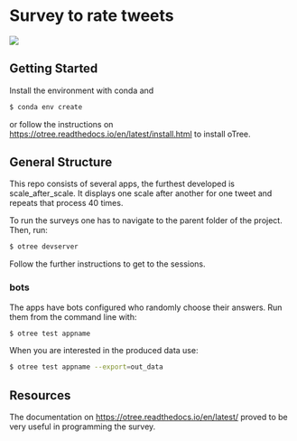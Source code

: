 # Survey to rate tweets

![](https://media.giphy.com/media/l4Xicqrij80QCgozCW/200w_d.gif) 

## Getting Started

Install the environment with conda and

```bash
$ conda env create
```

or follow the instructions on https://otree.readthedocs.io/en/latest/install.html to
install oTree.

## General Structure

This repo consists of several apps, the furthest developed is scale_after_scale. It displays one scale after another for one tweet and repeats that process 40 times.


To run the surveys one has to navigate to the parent folder of the project. Then, run:

```bash
$ otree devserver
```

Follow the further instructions to get to the sessions.

### bots

The apps have bots configured who randomly choose their answers.
Run them from the command line with:

```bash
$ otree test appname
```

When you are interested in the produced data use:

```bash
$ otree test appname --export=out_data
```

## Resources

The documentation on https://otree.readthedocs.io/en/latest/ proved to be very useful in
programming the survey.
